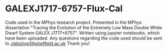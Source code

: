 # GALEXJ1717-6757-Flux-Cal
Code used in the MPhys research project. Presented in the MPhys dissertation "Tracing the Evolution of the Extremely Low Mass Double White Dwarf System GALEX J1717+6757". 
Written using jupyter notebooks, which have been uploaded.
Any questions regarding the code used should be sent to Jgbishop1@sheffield.ac.uk
Thank you!
